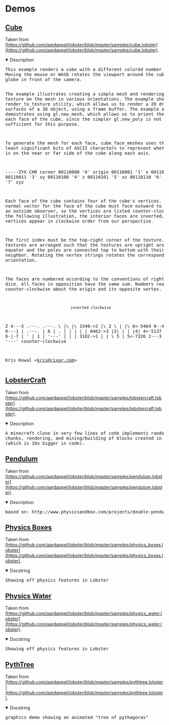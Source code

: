 # Demos

## [Cube](https://jon-edward.github.io/nephropidae_wasm/demos/cube)
Taken from [https://github.com/aardappel/lobster/blob/master/samples/cube.lobster](https://github.com/aardappel/lobster/blob/master/samples/cube.lobster). 

<details open>
<summary>Description</summary>
<pre>
This example renders a cube with a different colorèd number on each face.
Moving the mouse or WASD rotates the viewport around the cube like turning a
globe in front of the camera.

The example illustrates creating a simple mesh and rendering a texture on
the mesh in various orientations.
The example showcases the render_to_texture utility, which allows us to
render a 2D drawing on the surfaces of a 3D object, using a frame buffer.
The example also demostrates using gl.new_mesh, which allows us to orient
the texture on each face of the cube, since the simpler gl.new_poly is not
quite sufficient for this purpose.

To generate the mesh for each face, cube_face_meshes uses the three least
significant bits of ASCII characters to represent whether the edge is on the
near or far side of the cube along each axis.

 -----ZYX CHR corner
 00110000 '0' origin
 00110001 '1' x
 00110010 '2' y
 00110011 '3' xy
 00110100 '4' z
 00110101 '5' xz
 00110110 '6' yz
 00110111 '7' zyz

Each face of the cube contains four of the cube's vertices.
The normal vector for the face of the cube must face outward to be opaque to
an outside observer, so the vertices are listed counter-clockwise.
In the following illustration, the interior faces are inverted, so the
vertices appear in clockwise order from our perspective.

The first index must be the top-right corner of the texture.
The textures are arranged such that the textures are upright around the
equator and the poles are connected top to bottom with their nearest
neighbor.
Rotating the vertex strings rotates the corresponding texture orientation.

The faces are numbered according to the conventions of right-handed dice.
All faces in opposition have the same sum.
Numbers read counter-clockwise about the origin and its opposite vertex.

                                 inverted clockwise
 Z       4---5             .---.   .---.
  \      |\  |\    1540->2 |\ 2 \  |   |\  6<-5464
   0--X  | 0---1           | .---. | 6 | .
   |     | | | |   0462->3 |3|   | |   |4| 4<-5137
   Y     6-|-7 |           ' | 1 | '---' |
          \|  \|   3102->1  \|   |  \ 5 \| 5<-7326
           2---3             '---'   '---'
                   counter-clockwise

Kris Kowal &lt;kris@cixar.com&gt;</pre>
</details>

## [LobsterCraft](https://jon-edward.github.io/nephropidae_wasm/demos/lobstercraft/)
Taken from [https://github.com/aardappel/lobster/blob/master/samples/lobstercraft.lobster](https://github.com/aardappel/lobster/blob/master/samples/lobstercraft.lobster).

<details open>
<summary>Description</summary>
<pre>
A minecraft clone in very few lines of code implements random world generation, 
chunks, rendering, and mining/building of blocks created in response to https://github.com/fogleman/Minecraft 
(which is 10x bigger in code).
</pre>
</details>

## [Pendulum](https://jon-edward.github.io/nephropidae_wasm/demos/pendulum/)
Taken from [https://github.com/aardappel/lobster/blob/master/samples/pendulum.lobster](https://github.com/aardappel/lobster/blob/master/samples/pendulum.lobster). 

<details open>
<summary>Description</summary>
<pre>
based on: http://www.physicsandbox.com/projects/double-pendulum.html</pre>
</details>


## [Physics Boxes](https://jon-edward.github.io/nephropidae_wasm/demos/physics_boxes/)
Taken from [https://github.com/aardappel/lobster/blob/master/samples/physics_boxes.lobster](https://github.com/aardappel/lobster/blob/master/samples/physics_boxes.lobster). 

<details open>
<summary>Docstring</summary>
<pre>
Showing off physics features in Lobster</pre>
</details>


## [Physics Water](https://jon-edward.github.io/nephropidae_wasm/demos/physics_water/)
Taken from [https://github.com/aardappel/lobster/blob/master/samples/physics_water.lobster](https://github.com/aardappel/lobster/blob/master/samples/physics_water.lobster). 

<details open>
<summary>Docstring</summary>
<pre>
Showing off physics features in Lobster</pre>
</details>


## [PythTree](https://jon-edward.github.io/nephropidae_wasm/demos/pythtree/)
Taken from [https://github.com/aardappel/lobster/blob/master/samples/pythtree.lobster](https://github.com/aardappel/lobster/blob/master/samples/pythtree.lobster). 

<details open>
<summary>Docstring</summary>
<pre>
graphics demo showing an animated "tree of pythagoras"</pre>
</details>
